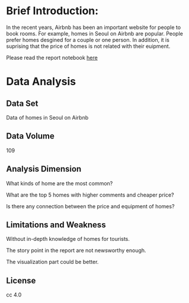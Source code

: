 # Brief Introduction:

In the recent years, Airbnb has been an important website for people to book rooms. For example, homes in Seoul on Airbnb are popular. People prefer homes desgined for a couple or one person. In addition, it is suprising that the price of homes is not related with their euipment. 

Please read the report notebook [here](https://nbviewer.jupyter.org/github/ZhangHuimin97/python-data-assignments/blob/master/assignment2/analysis.ipynb) 

# Data Analysis

## Data Set

Data of homes in Seoul on Airbnb

## Data Volume
109

## Analysis Dimension
What kinds of home are the most common?

What are the top 5 homes with higher comments and cheaper price?

Is there any connection between the price and equipment of homes? 
 
## Limitations and Weakness
Without in-depth knowledge of homes for tourists.

The story point in the report are not newsworthy enough.

The visualization part could be better.

## License
cc 4.0
